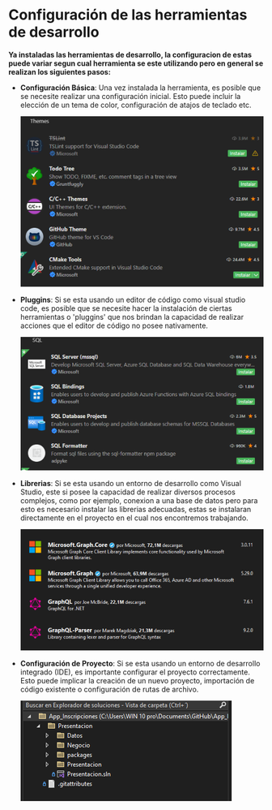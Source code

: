 # Configuración de las herramientas de desarrollo

**Ya instaladas las herramientas de desarrollo, la configuracion de estas puede
variar segun cual herramienta se este utilizando pero en general se realizan los
siguientes pasos:**

- **Configuración Básica**: Una vez instalada la herramienta, es posible que se
  necesite realizar una configuración inicial. Esto puede incluir la elección de
  un tema de color, configuración de atajos de teclado etc.

  ![](assets/0-Image.png)

- **Pluggins**: Si se esta usando un editor de código como visual studio code,
  es posible que se necesite hacer la instalación de ciertas herramientas o
  'pluggins' que nos brindan la capacidad de realizar acciones que el editor de
  código no posee nativamente.

  ![](assets/01-Image.png)

- **Librerias**: Si se esta usando un entorno de desarrollo como Visual Studio,
  este si posee la capacidad de realizar diversos procesos complejos, como por
  ejemplo, conexion a una base de datos pero para esto es necesario instalar las
  librerias adecuadas, estas se instalaran directamente en el proyecto en el
  cual nos encontremos trabajando.

  ![](assets/04-Image.png)

- **Configuración de Proyecto**: Si se esta usando un entorno de desarrollo
  integrado (IDE), es importante configurar el proyecto correctamente. Esto
  puede implicar la creación de un nuevo proyecto, importación de código
  existente o configuración de rutas de archivo.

  ![](assets/03-Image.png)
